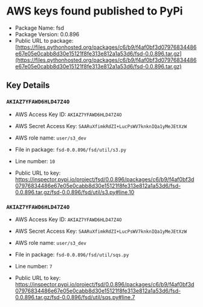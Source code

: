 # AWS keys found published to PyPi

* Package Name: fsd
* Package Version: 0.0.896
* Public URL to package: [https://files.pythonhosted.org/packages/c6/b9/f4af0bf3d07976834486e67e05e0cabb8d30e15121f8fe313e812a1a53d6/fsd-0.0.896.tar.gz](https://files.pythonhosted.org/packages/c6/b9/f4af0bf3d07976834486e67e05e0cabb8d30e15121f8fe313e812a1a53d6/fsd-0.0.896.tar.gz)

## Key Details

### `AKIAZ7YFAWD6HLD47Z4O`

* AWS Access Key ID: `AKIAZ7YFAWD6HLD47Z4O`
* AWS Secret Access Key: `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` 
* AWS role name: `user/s3_dev`
* File in package: `fsd-0.0.896/fsd/util/s3.py`
* Line number: `10`

* Public URL to key: https://inspector.pypi.io/project/fsd/0.0.896/packages/c6/b9/f4af0bf3d07976834486e67e05e0cabb8d30e15121f8fe313e812a1a53d6/fsd-0.0.896.tar.gz/fsd-0.0.896/fsd/util/s3.py#line.10



### `AKIAZ7YFAWD6HLD47Z4O`

* AWS Access Key ID: `AKIAZ7YFAWD6HLD47Z4O`
* AWS Secret Access Key: `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` 
* AWS role name: `user/s3_dev`
* File in package: `fsd-0.0.896/fsd/util/sqs.py`
* Line number: `7`

* Public URL to key: https://inspector.pypi.io/project/fsd/0.0.896/packages/c6/b9/f4af0bf3d07976834486e67e05e0cabb8d30e15121f8fe313e812a1a53d6/fsd-0.0.896.tar.gz/fsd-0.0.896/fsd/util/sqs.py#line.7


